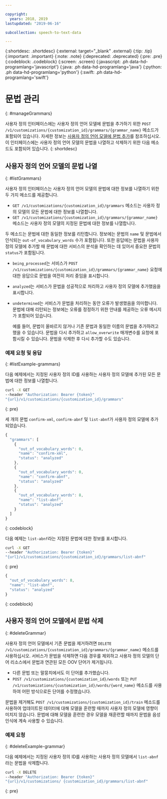 ```yaml
---

copyright:
  years: 2018, 2019
lastupdated: "2019-06-16"

subcollection: speech-to-text-data

---
```


{:shortdesc: .shortdesc}
{:external: target="_blank" .external}
{:tip: .tip}
{:important: .important}
{:note: .note}
{:deprecated: .deprecated}
{:pre: .pre}
{:codeblock: .codeblock}
{:screen: .screen}
{:javascript: .ph data-hd-programlang='javascript'}
{:java: .ph data-hd-programlang='java'}
{:python: .ph data-hd-programlang='python'}
{:swift: .ph data-hd-programlang='swift'}

# 문법 관리
{: #manageGrammars}

사용자 정의 인터페이스에는 사용자 정의 언어 모델에 문법을 추가하기 위한 `POST /v1/customizations/{customization_id}/grammars/{grammar_name}` 메소드가 포함되어 있습니다. 자세한 정보는 [사용자 정의 언어 모델에 문법 추가](/docs/services/speech-to-text-data?topic=speech-to-text-data-grammarAdd#addGrammar)를 참조하십시오. 이 인터페이스에는 사용자 정의 언어 모델의 문법을 나열하고 삭제하기 위한 다음 메소드도 포함되어 있습니다.
{: shortdesc}

## 사용자 정의 언어 모델의 문법 나열
{: #listGrammars}

사용자 정의 인터페이스는 사용자 정의 언어 모델의 문법에 대한 정보를 나열하기 위한 두 가지 메소드를 제공합니다.

-   `GET /v1/customizations/{customization_id}/grammars` 메소드는 사용자 정의 모델의 모든 문법에 대한 정보를 나열합니다.
-   `GET /v1/customizations/{customization_id}/grammars/{grammar_name}` 메소드는 사용자 정의 모델의 지정된 문법에 대한 정보를 나열합니다.

두 메소드는 문법에 대한 동일한 정보를 리턴합니다. 정보에는 문법의 `name` 및 문법에서 인식되는 `out-of_vocabulary_words` 수가 포함됩니다. 또한 응답에는 문법을 사용자 정의 모델에 추가할 때 문법에 대한 서비스의 분석을 확인하는 데 있어서 중요한 문법의 `status`가 포함됩니다.

-   `being_processed`는 서비스가 `POST /v1/customizations/{customization_id}/grammars/{grammar_name}` 요청에 대한 응답으로 문법을 여전히 처리 중임을 표시합니다.
-   `analyzed`는 서비스가 문법을 성공적으로 처리하고 사용자 정의 모델에 추가했음을 표시합니다.
-   `undetermined`는 서비스가 문법을 처리하는 동안 오류가 발생했음을 의미합니다. 문법에 대해 리턴되는 정보에는 오류를 정정하기 위한 안내를 제공하는 오류 메시지가 포함되어 있습니다.

    예를 들어, 문법이 올바르지 않거나 기존 문법과 동일한 이름의 문법을 추가하려고 했을 수 있습니다. 문법을 다시 추가하고 `allow_overwrite` 매개변수를 요청에 포함시킬 수 있습니다. 문법을 삭제한 후 다시 추가할 수도 있습니다.

### 예제 요청 및 응답
{: #listExample-grammars}

다음 예제에서는 지정된 사용자 정의 ID를 사용하는 사용자 정의 모델에 추가된 모든 문법에 대한 정보를 나열합니다.

```bash
curl -X GET
--header "Authorization: Bearer {token}"
"{url}/v1/customizations/{customization_id}/grammars"
```
{: pre}

세 개의 문법 `confirm-xml`, `confirm-abnf` 및 `list-abnf`가 사용자 정의 모델에 추가되었습니다.

```javascript
{
  "grammars": [
    {
      "out_of_vocabulary_words": 0,
      "name": "confirm-xml",
      "status": "analyzed"
    },
    {
      "out_of_vocabulary_words": 0,
      "name": "confirm-abnf",
      "status": "analyzed"
    },
    {
      "out_of_vocabulary_words": 8,
      "name": "list-abnf",
      "status": "analyzed"
    }
  ]
}
```
{: codeblock}

다음 예제는 `list-abnf`라는 지정된 문법에 대한 정보를 표시합니다.

```bash
curl -X GET
--header "Authorization: Bearer {token}"
"{url}/v1/customizations/{customization_id}/grammars/list-abnf"
```
{: pre}

```javascript
{
  "out_of_vocabulary_words": 8,
  "name": "list-abnf",
  "status": "analyzed"
}
```
{: codeblock}

## 사용자 정의 언어 모델에서 문법 삭제
{: #deleteGrammar}

사용자 정의 언어 모델에서 기존 문법을 제거하려면 `DELETE /v1/customizations/{customization_id}/grammars/{grammar_name}` 메소드를 사용하십시오. 서비스가 문법을 삭제하면 다음 경우를 제외하고 사용자 정의 모델의 단어 리소스에서 문법과 연관된 모든 OOV 단어가 제거됩니다.

-   다른 문법 또는 말뭉치에서도 이 단어를 추가했습니다.
-   `POST /v1/customizations/{customization_id}/words` 또는 `PUT /v1/customizations/{customization_id}/words/{word_name}` 메소드를 사용하여 어떤 방식으로든 단어를 수정했습니다.

문법을 제거해도 `POST /v1/customizations/{customization_id}/train` 메소드를 사용하여 업데이트된 데이터에 대해 모델을 훈련할 때까지 사용자 정의 모델에 영향이 미치지 않습니다. 문법에 대해 모델을 훈련한 경우 모델을 재훈련할 때까지 문법을 음성 인식에 계속 사용할 수 있습니다.

### 예제 요청
{: #deleteExample-grammar}

다음 예제에서는 지정된 사용자 정의 ID를 사용하는 사용자 정의 모델에서 `list-abnf`라는 문법을 삭제합니다.

```bash
curl -X DELETE
--header "Authorization: Bearer {token}"
"{url}/v1/customizations/ {customization_id}/grammars/list-abnf"
```
{: pre}
